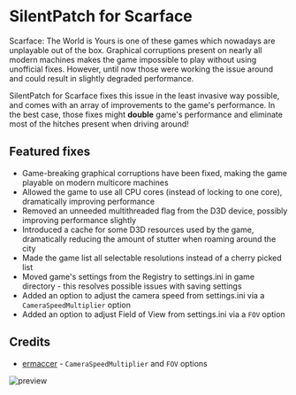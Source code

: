 # SilentPatch for Scarface

Scarface: The World is Yours is one of these games which nowadays are unplayable out of the box.
Graphical corruptions present on nearly all modern machines makes the game impossible to play without using
unofficial fixes. However, until now those were working the issue around and could result in slightly degraded
performance.

SilentPatch for Scarface fixes this issue in the least invasive way possible, and comes with an array of improvements
to the game's performance. In the best case, those fixes might **double** game's performance and eliminate
most of the hitches present when driving around!

## Featured fixes

* Game-breaking graphical corruptions have been fixed, making the game playable on modern multicore machines
* Allowed the game to use all CPU cores (instead of locking to one core), dramatically improving performance
* Removed an unneeded multithreaded flag from the D3D device, possibly improving performance slightly
* Introduced a cache for some D3D resources used by the game, dramatically reducing the amount of stutter when roaming around the city
* Made the game list all selectable resolutions instead of a cherry picked list
* Moved game's settings from the Registry to settings.ini in game directory - this resolves possible issues with saving settings
* Added an option to adjust the camera speed from settings.ini via a `CameraSpeedMultiplier` option
* Added an option to adjust Field of View from settings.ini via a `FOV` option

## Credits
* [ermaccer](https://github.com/ermaccer) - `CameraSpeedMultiplier` and `FOV` options

![preview](https://i.imgur.com/XnNcJpM.png)